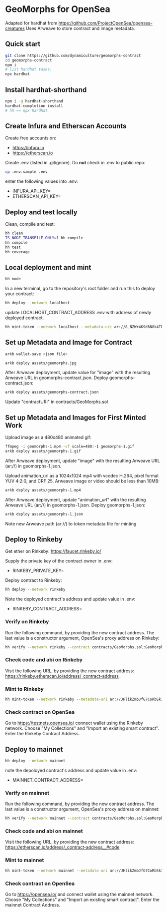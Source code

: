 # GeoMorphs for OpenSea

Adapted for hardhat from https://github.com/ProjectOpenSea/opensea-creatures Uses Arweave to store contract and image metadata.

## Quick start

```sh
git clone https://github.com/dynamiculture/geomorphs-contract
cd geomorphs-contract
npm i
# list hardhat tasks:
npx hardhat
```
## Install hardhat-shorthand
```sh
npm i -g hardhat-shorthand
hardhat-completion install
# hh == npx hardhat
```
## Create Infura and Etherscan Accounts
Create free accounts on:
* https://infura.io
* https://etherscan.io

Create .env (listed in .gitignore). Do **not** check in .env to public repo:
```sh
cp .env.sample .env
```
enter the following values into .env:
* INFURA_API_KEY=
* ETHERSCAN_API_KEY=

## Deploy and test locally

Clean, compile and test:
```sh
hh clean
TS_NODE_TRANSPILE_ONLY=1 hh compile
hh compile
hh test
hh coverage
```
## Local deployment and mint
```sh
hh node
```
In a new terminal, go to the repository's root folder and run this to
deploy your contract:

```sh
hh deploy --network localhost
```

update LOCALHOST_CONTRACT_ADDRESS .env with address of newly deployed contract. 

```sh
hh mint-token --network localhost --metadata-uri ar://8_NZWr4K9d6N8k4TDbMzLAkW6cNQnSQMLeoShc8komM
```

## Set up Metadata and Image for Contract
```sh
arkb wallet-save <json file>

arkb deploy assets/geomorphs.jpg
```

After Arweave deployment, update value for "image" with the resulting Arweave URL in geomorphs-contract.json. Deploy geomorphs-contract.json:
```sh
arkb deploy assets/geomorphs-contract.json
```

Update "contractURI" in contracts/GeoMorphs.sol

## Set up Metadata and Images for First Minted Work
Upload image as a 480x480 animated gif:
```sh
ffmpeg -i geomorphs-1.mp4 -vf scale=480:-1 geomorphs-1.gif
arkb deploy assets/geomorphs-1.gif
```

After Arweave deployment, update "image" with the resulting Arweave URL (ar://<hash>) in geomorphs-1.json.

Upload animation_url as a 1024x1024 mp4 with vcodec H.264, pixel format YUV 4:2:0, and CRF 25. Arweave image or video should be less than 10MB:
```sh
arkb deploy assets/geomorphs-1.mp4
```

After Arweave deployment, update "animation_url" with the resulting Arweave URL (ar://<hash>) in geomorphs-1.json. Deploy geomorphs-1.json:
```sh
arkb deploy assets/geomorphs-1.json
```

Note new Arweave path (ar://<hash>) to token metadata file for minting

## Deploy to Rinkeby
Get ether on Rinkeby:
https://faucet.rinkeby.io/

Supply the private key of the contract owner in .env:
* RINKEBY_PRIVATE_KEY=

Deploy contract to Rinkeby:
```sh
hh deploy --network rinkeby
```
Note the deployed contract's address and update value in .env:
* RINKEBY_CONTRACT_ADDRESS=

### Verify on Rinkeby
Run the following command, by providing the new contract address. The last value is a constructor argument, OpenSea's proxy address on Rinkeby:
```sh
hh verify --network rinkeby --contract contracts/GeoMorphs.sol:GeoMorphs <contract-address> 0xf57b2c51ded3a29e6891aba85459d600256cf317
```
### Check code and abi on Rinkeby
Visit the following URL, by providing the new contract address:
https://rinkeby.etherscan.io/address/_contract-address_

### Mint to Rinkeby
```sh
hh mint-token --network rinkeby --metadata-uri ar://JHlikZmbJfG7CoRbSk3DnqGZnPD8BSLz7W9RwoS0OV8
```

### Check contract on OpenSea
Go to https://testnets.opensea.io/ connect wallet using the Rinkeby network. Choose "My Collections" and "Import an existing smart contract". Enter the Rinkeby Contract Address.

## Deploy to mainnet
```sh
hh deploy --network mainnet
```

note the depoloyed contract's address and update value in .env:
* MAINNET_CONTRACT_ADDRESS=

### Verify on mainnet
Run the following command, by providing the new contract address. The last value is a constructor argument, OpenSea's proxy address on mainnet:
```sh
hh verify --network mainnet --contract contracts/GeoMorphs.sol:GeoMorphs <contract-address> 0xa5409ec958c83c3f309868babaca7c86dcb077c1
```
### Check code and abi on mainnet
Visit the following URL, by providing the new contract address:
https://etherscan.io/address/_contract-address__#code

### Mint to mainnet
```sh
hh mint-token --network mainnet --metadata-uri ar://JHlikZmbJfG7CoRbSk3DnqGZnPD8BSLz7W9RwoS0OV8
```

### Check contract on OpenSea
Go to https://opensea.io/ and connect wallet using the mainnet network. Choose "My Collections" and "Import an existing smart contract". Enter the mainnet Contract Address.




